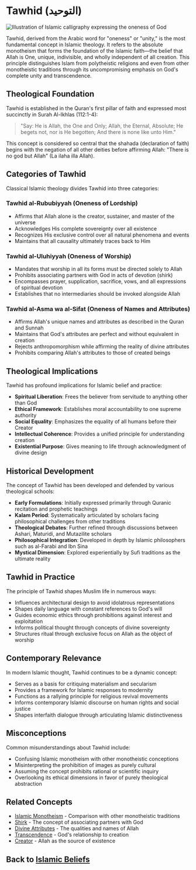 # Tawhid (التوحيد)

![Illustration of Islamic calligraphy expressing the oneness of God](tawhid.jpg)

Tawhid, derived from the Arabic word for "oneness" or "unity," is the most fundamental concept in Islamic theology. It refers to the absolute monotheism that forms the foundation of the Islamic faith—the belief that Allah is One, unique, indivisible, and wholly independent of all creation. This principle distinguishes Islam from polytheistic religions and even from other monotheistic traditions through its uncompromising emphasis on God's complete unity and transcendence.

## Theological Foundation

Tawhid is established in the Quran's first pillar of faith and expressed most succinctly in Surah Al-Ikhlas (112:1-4):

> "Say: He is Allah, the One and Only; Allah, the Eternal, Absolute; He begets not, nor is He begotten; And there is none like unto Him."

This concept is considered so central that the shahada (declaration of faith) begins with the negation of all other deities before affirming Allah: "There is no god but Allah" (La ilaha illa Allah).

## Categories of Tawhid

Classical Islamic theology divides Tawhid into three categories:

### Tawhid al-Rububiyyah (Oneness of Lordship)

* Affirms that Allah alone is the creator, sustainer, and master of the universe
* Acknowledges His complete sovereignty over all existence
* Recognizes His exclusive control over all natural phenomena and events
* Maintains that all causality ultimately traces back to Him

### Tawhid al-Uluhiyyah (Oneness of Worship)

* Mandates that worship in all its forms must be directed solely to Allah
* Prohibits associating partners with God in acts of devotion (shirk)
* Encompasses prayer, supplication, sacrifice, vows, and all expressions of spiritual devotion
* Establishes that no intermediaries should be invoked alongside Allah

### Tawhid al-Asma wa al-Sifat (Oneness of Names and Attributes)

* Affirms Allah's unique names and attributes as described in the Quran and Sunnah
* Maintains that God's attributes are perfect and without equivalent in creation
* Rejects anthropomorphism while affirming the reality of divine attributes
* Prohibits comparing Allah's attributes to those of created beings

## Theological Implications

Tawhid has profound implications for Islamic belief and practice:

* **Spiritual Liberation**: Frees the believer from servitude to anything other than God
* **Ethical Framework**: Establishes moral accountability to one supreme authority
* **Social Equality**: Emphasizes the equality of all humans before their Creator
* **Intellectual Coherence**: Provides a unified principle for understanding creation
* **Existential Purpose**: Gives meaning to life through acknowledgment of divine design

## Historical Development

The concept of Tawhid has been developed and defended by various theological schools:

* **Early Formulations**: Initially expressed primarily through Quranic recitation and prophetic teachings
* **Kalam Period**: Systematically articulated by scholars facing philosophical challenges from other traditions
* **Theological Debates**: Further refined through discussions between Ashari, Maturidi, and Mutazilite scholars
* **Philosophical Integration**: Developed in depth by Islamic philosophers such as al-Farabi and Ibn Sina
* **Mystical Dimension**: Explored experientially by Sufi traditions as the ultimate reality

## Tawhid in Practice

The principle of Tawhid shapes Muslim life in numerous ways:

* Influences architectural design to avoid idolatrous representations
* Shapes daily language with constant references to God's will
* Guides economic ethics through prohibitions against interest and exploitation
* Informs political thought through concepts of divine sovereignty
* Structures ritual through exclusive focus on Allah as the object of worship

## Contemporary Relevance

In modern Islamic thought, Tawhid continues to be a dynamic concept:

* Serves as a basis for critiquing materialism and secularism
* Provides a framework for Islamic responses to modernity
* Functions as a rallying principle for religious revival movements
* Informs contemporary Islamic discourse on human rights and social justice
* Shapes interfaith dialogue through articulating Islamic distinctiveness

## Misconceptions

Common misunderstandings about Tawhid include:

* Confusing Islamic monotheism with other monotheistic conceptions
* Misinterpreting the prohibition of images as purely cultural
* Assuming the concept prohibits rational or scientific inquiry
* Overlooking its ethical dimensions in favor of purely theological abstraction

## Related Concepts

* [Islamic Monotheism](./islamic_monotheism.md) - Comparison with other monotheistic traditions
* [Shirk](./shirk.md) - The concept of associating partners with God
* [Divine Attributes](./divine_attributes.md) - The qualities and names of Allah
* [Transcendence](./transcendence.md) - God's relationship to creation
* [Creator](./creator.md) - Allah as the source of existence

## Back to [Islamic Beliefs](./README.md)
